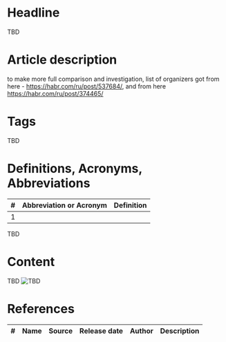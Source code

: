 # Headline
TBD

# Article description
to make more full comparison and investigation, list of organizers got from here - https://habr.com/ru/post/537684/, 
and from here https://habr.com/ru/post/374465/

# Tags
TBD

# Definitions, Acronyms, Abbreviations
| # | Abbreviation or Acronym | Definition     |
| - | ------------------------|:--------------:|
| 1 |
TBD

# Content
TBD
<img src="./Images/TBD.jpg" alt="TBD" />

# References
| # | Name                 | Source                | Release date           |  Author                 | Description   |
| - | ---------------------|---------------------- |----------------------- | ----------------------- |:-------------:|

